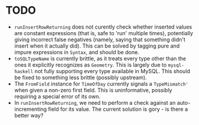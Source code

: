 # TODO

* `runInsertRowReturning` does not curently check whether inserted values are
  constant expressions (that is, safe to 'run' multiple times), potentially
  giving incorrect false negatives (namely, saying that something didn't insert
  when it actually did). This can be solved by tagging pure and impure
  expressions in `Syntax`, and should be done.
* `toSQLTypeName` is currently brittle, as it treats every type other than the
  ones it explicitly recognizes as `Geometry`. This is largely due to
  `mysql-haskell` not fully supporting every type available in MySQL. This
  should be fixed to something less brittle (possibly upstream).
* The `FromField` instance for `TimeOfDay` currently signals a `TypeMismatch'`
  when given a non-zero first field. This is uninformative, possibly requiring a
  special error of its own.
* In `runInsertRowReturning`, we need to perform a check against an
  auto-incrementing field for its value. The current solution is gory - is there
  a better way?
